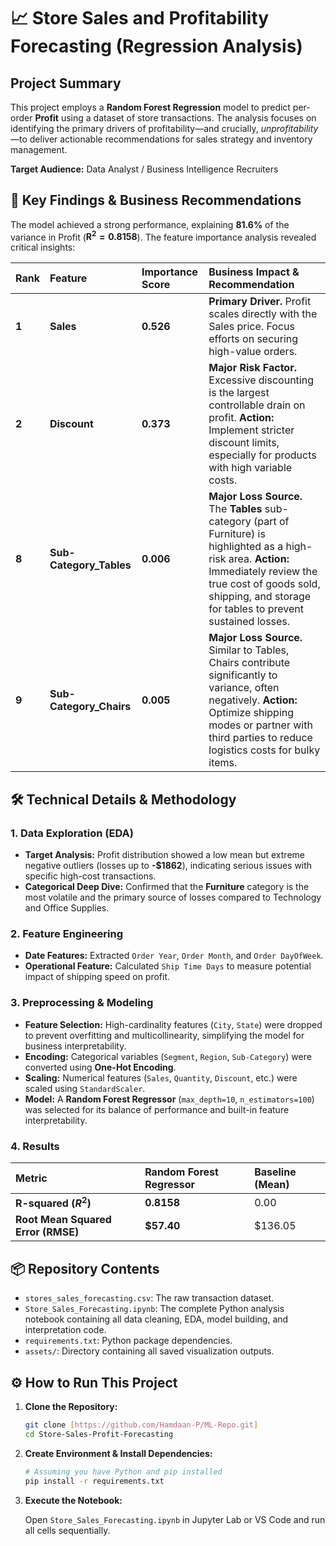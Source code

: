 # 📈 Store Sales and Profitability Forecasting (Regression Analysis)

## Project Summary
This project employs a **Random Forest Regression** model to predict per-order **Profit** using a dataset of store transactions. The analysis focuses on identifying the primary drivers of profitability—and crucially, *unprofitability*—to deliver actionable recommendations for sales strategy and inventory management.

**Target Audience:** Data Analyst / Business Intelligence Recruiters

## 🔑 Key Findings & Business Recommendations

The model achieved a strong performance, explaining **81.6%** of the variance in Profit ($\mathbf{R^2 = 0.8158}$). The feature importance analysis revealed critical insights:

| Rank | Feature | Importance Score | Business Impact & Recommendation |
| :--- | :--- | :--- | :--- |
| **1** | **Sales** | **0.526** | **Primary Driver.** Profit scales directly with the Sales price. Focus efforts on securing high-value orders. |
| **2** | **Discount** | **0.373** | **Major Risk Factor.** Excessive discounting is the largest controllable drain on profit. **Action:** Implement stricter discount limits, especially for products with high variable costs. |
| **8** | **Sub-Category\_Tables** | **0.006** | **Major Loss Source.** The **Tables** sub-category (part of Furniture) is highlighted as a high-risk area. **Action:** Immediately review the true cost of goods sold, shipping, and storage for tables to prevent sustained losses. |
| **9** | **Sub-Category\_Chairs** | **0.005** | **Major Loss Source.** Similar to Tables, Chairs contribute significantly to variance, often negatively. **Action:** Optimize shipping modes or partner with third parties to reduce logistics costs for bulky items. |

## 🛠️ Technical Details & Methodology

### 1. Data Exploration (EDA)
* **Target Analysis:** Profit distribution showed a low mean but extreme negative outliers (losses up to **-\$1862**), indicating serious issues with specific high-cost transactions.
* **Categorical Deep Dive:** Confirmed that the **Furniture** category is the most volatile and the primary source of losses compared to Technology and Office Supplies.

### 2. Feature Engineering
* **Date Features:** Extracted `Order Year`, `Order Month`, and `Order DayOfWeek`.
* **Operational Feature:** Calculated `Ship Time Days` to measure potential impact of shipping speed on profit.

### 3. Preprocessing & Modeling
* **Feature Selection:** High-cardinality features (`City`, `State`) were dropped to prevent overfitting and multicollinearity, simplifying the model for business interpretability.
* **Encoding:** Categorical variables (`Segment`, `Region`, `Sub-Category`) were converted using **One-Hot Encoding**.
* **Scaling:** Numerical features (`Sales`, `Quantity`, `Discount`, etc.) were scaled using `StandardScaler`.
* **Model:** A **Random Forest Regressor** (`max_depth=10`, `n_estimators=100`) was selected for its balance of performance and built-in feature interpretability.

### 4. Results

| Metric | Random Forest Regressor | Baseline (Mean) |
| :--- | :--- | :--- |
| **R-squared ($R^2$)** | **0.8158** | 0.00 |
| **Root Mean Squared Error (RMSE)** | **\$57.40** | \$136.05 |

## 📦 Repository Contents

* `stores_sales_forecasting.csv`: The raw transaction dataset.
* `Store_Sales_Forecasting.ipynb`: The complete Python analysis notebook containing all data cleaning, EDA, model building, and interpretation code.
* `requirements.txt`: Python package dependencies.
* `assets/`: Directory containing all saved visualization outputs.

## ⚙️ How to Run This Project

1.  **Clone the Repository:**
    ```bash
    git clone [https://github.com/Hamdaan-P/ML-Repo.git]
    cd Store-Sales-Profit-Forecasting
    ```
2.  **Create Environment & Install Dependencies:**
    ```bash
    # Assuming you have Python and pip installed
    pip install -r requirements.txt
    ```
3.  **Execute the Notebook:**

    Open `Store_Sales_Forecasting.ipynb` in Jupyter Lab or VS Code and run all cells sequentially.
